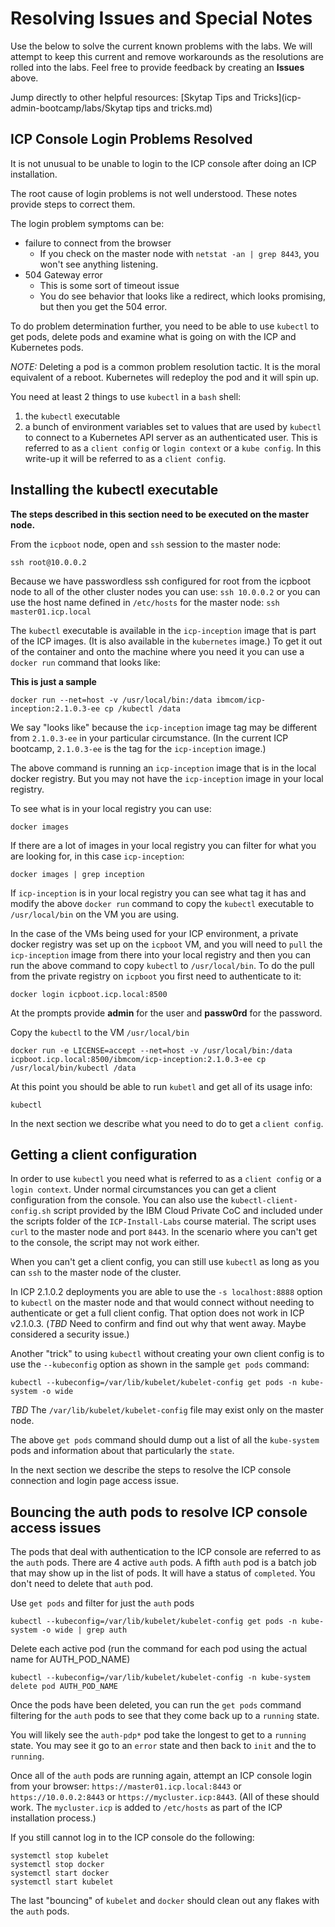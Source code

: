 # Resolving Issues and Special Notes
Use the below to solve the current known problems with the labs.  We will attempt to keep this current and remove workarounds as the resolutions are rolled into the labs.  Feel free to provide feedback by creating an **Issues** above.

Jump directly to other helpful resources:
[Skytap Tips and Tricks](icp-admin-bootcamp/labs/Skytap tips and tricks.md)

## ICP Console Login Problems Resolved

It is not unusual to be unable to login to the ICP console after doing an ICP installation.  

The root cause of login problems is not well understood.  These notes provide steps to correct them.

The login problem symptoms can be:
- failure to connect from the browser
  - If you check on the master node with `netstat -an | grep 8443`, you won't see anything listening.
- 504 Gateway error
  - This is some sort of timeout issue
  - You do see behavior that looks like a redirect, which looks promising, but then you get the 504 error.

To do problem determination further, you need to be able to use `kubectl` to get pods, delete pods and examine what is going on with the ICP and Kubernetes pods.

*NOTE:* Deleting a pod is a common problem resolution tactic.  It is the moral equivalent of a reboot.  Kubernetes will redeploy the pod and it will spin up.

You need at least 2 things to use `kubectl` in a `bash` shell:
1. the `kubectl` executable
2. a bunch of environment variables set to values that are used by `kubectl` to connect to a Kubernetes API server as an authenticated user.  This is referred to as a `client config` or `login context` or a `kube config`.  In this write-up it will be referred to as a `client config`.

## Installing the kubectl executable

**The steps described in this section need to be executed on the master node.**

From the `icpboot` node, open and `ssh` session to the master node:
```
ssh root@10.0.0.2
```

Because we have passwordless ssh configured for root from the icpboot node to all of the other cluster nodes you can use: `ssh 10.0.0.2` or you can use the host name defined in `/etc/hosts` for the master node: `ssh master01.icp.local`

The `kubectl` executable is available in the `icp-inception` image that is part of the ICP images. (It is also available in the `kubernetes` image.)  To get it out of the container and onto the machine where you need it you can use a `docker run` command that looks like:

**This is just a sample**
```
docker run --net=host -v /usr/local/bin:/data ibmcom/icp-inception:2.1.0.3-ee cp /kubectl /data
```
We say "looks like" because the `icp-inception` image tag may be different from `2.1.0.3-ee` in your particular circumstance.  (In the current ICP bootcamp, `2.1.0.3-ee` is the tag for the `icp-inception` image.)

The above command is running an `icp-inception` image that is in the local docker registry. But you may not have the `icp-inception` image in your local registry.  

To see what is in your local registry you can use:
```
docker images
```

If there are a lot of images in your local registry you can filter for what you are looking for, in this case `icp-inception`:
```
docker images | grep inception
```
If `icp-inception` is in your local registry you can see what tag it has and modify the above `docker run` command to copy the `kubectl` executable to `/usr/local/bin` on the VM you are using.

In the case of the VMs being used for your ICP environment, a private docker registry was set up on the `icpboot` VM, and you will need to `pull` the `icp-inception` image from there into your local registry and then you can run the above command to copy `kubectl` to `/usr/local/bin`.  To do the pull from the private registry on `icpboot` you first need to authenticate to it:
```
docker login icpboot.icp.local:8500
```
At the prompts provide **admin** for the user and **passw0rd** for the password.

Copy the `kubectl` to the VM `/usr/local/bin`
```
docker run -e LICENSE=accept --net=host -v /usr/local/bin:/data icpboot.icp.local:8500/ibmcom/icp-inception:2.1.0.3-ee cp /usr/local/bin/kubectl /data
```
At this point you should be able to run `kubetl` and get all of its usage info:
```
kubectl
```

In the next section we describe what you need to do to get a `client config`.

## Getting a client configuration

In order to use `kubectl` you need what is referred to as a `client config` or a `login context`.  Under normal circumstances you can get a client configuration from the console.  You can also use the `kubectl-client-config.sh` script provided by the IBM Cloud Private CoC and included under the scripts folder of the `ICP-Install-Labs` course material.  The script uses `curl` to the master node and port `8443`.  In the scenario where you can't get to the console, the script may not work either.

When you can't get a client config, you can still use `kubectl` as long as you can `ssh` to the master node of the cluster.

In ICP 2.1.0.2 deployments you are able to use the `-s localhost:8888` option to `kubectl` on the master node and that would connect without needing to authenticate or get a full client config. That option does not work in ICP v2.1.0.3.  (*TBD*  Need to confirm and find out why that went away. Maybe considered a security issue.)

Another "trick" to using `kubectl` without creating your own client config is to use the `--kubeconfig` option as shown in the sample `get pods` command:
```
kubectl --kubeconfig=/var/lib/kubelet/kubelet-config get pods -n kube-system -o wide
```

*TBD* The `/var/lib/kubelet/kubelet-config` file may exist only on the master node.

The above `get pods` command should dump out a list of all the `kube-system` pods and information about that particularly the `state`.

In the next section we describe the steps to resolve the ICP console connection and login page access issue.

## Bouncing the auth pods to resolve ICP console access issues

The pods that deal with authentication to the ICP console are referred to as the `auth` pods.  There are 4 active `auth` pods.  A fifth `auth` pod is a batch job that may show up in the list of pods.  It will have a status of `completed`.  You don't need to delete that `auth` pod.

Use `get pods` and filter for just the `auth` pods
```
kubectl --kubeconfig=/var/lib/kubelet/kubelet-config get pods -n kube-system -o wide | grep auth
```

Delete each active pod (run the command for each pod using the actual name for AUTH_POD_NAME)
```
kubectl --kubeconfig=/var/lib/kubelet/kubelet-config -n kube-system delete pod AUTH_POD_NAME
```

Once the pods have been deleted, you can run the `get pods` command filtering for the `auth` pods to see that they come back up to a `running` state.

You will likely see the `auth-pdp*` pod take the longest to get to a `running` state.  You may see it go to an `error` state and then back to `init` and the to `running`.

Once all of the `auth` pods are running again, attempt an ICP console login from your browser: `https://master01.icp.local:8443` or `https://10.0.0.2:8443` or `https://mycluster.icp:8443`.  (All of these should work.  The `mycluster.icp` is added to `/etc/hosts` as part of the ICP installation process.)

If you still cannot log in to the ICP console do the following:
```
systemctl stop kubelet
systemctl stop docker
systemctl start docker
systemctl start kubelet
```

The last "bouncing" of `kubelet` and `docker` should clean out any flakes with the `auth` pods.
